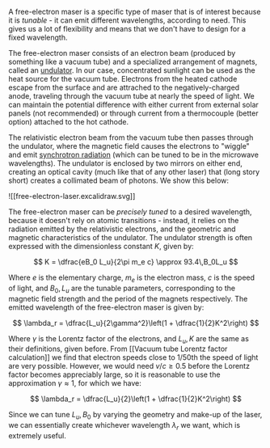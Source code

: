 A free-electron maser is a specific type of maser that is of interest because it is _tunable_ - it can emit different wavelengths, according to need. This gives us a lot of flexibility and means that we don't have to design for a fixed wavelength.

The free-electron maser consists of an electron beam (produced by something like a vacuum tube) and a specialized arrangement of magnets, called an [undulator](https://en.wikipedia.org/wiki/Undulator). In our case, concentrated sunlight can be used as the heat source for the vacuum tube. Electrons from the heated cathode escape from the surface and are attrached to the negatively-charged anode, traveling through the vacuum tube at nearly the speed of light. We can maintain the potential difference with either current from external solar panels (not recommended) or through current from a thermocouple (better option) attached to the hot cathode.

The relativistic electron beam from the vacuum tube then passes through the undulator, where the magnetic field causes the electrons to "wiggle" and emit [synchrotron radiation](https://en.wikipedia.org/wiki/Synchrotron_radiation) (which can be tuned to be in the microwave wavelengths). The undulator is enclosed by two mirrors on either end, creating an optical cavity (much like that of any other laser) that (long story short) creates a collimated beam of photons. We show this below:

![[free-electron-laser.excalidraw.svg]]

The free-electron maser can be _precisely tuned_ to a desired wavelength, because it doesn't rely on atomic transitions - instead, it relies on the radiation emitted by the relativistic electrons, and the geometric and magnetic characteristics of the undulator. The undulator strength is often expressed with the dimensionless constant $K$, given by:

$$
K = \dfrac{eB_0 L_u}{2\pi m_e c} \approx 93.4\,B_0L_u
$$

Where $e$ is the elementary charge, $m_e$ is the electron mass, $c$ is the speed of light, and $B_0, L_u$ are the tunable parameters, corresponding to the magnetic field strength and the period of the magnets respectively. The emitted wavelength of the free-electron maser is given by:

$$
\lambda_r = \dfrac{L_u}{2\gamma^2}\left(1 + \dfrac{1}{2}K^2\right)
$$

Where $\gamma$ is the Lorentz factor of the electrons, and $L_u, K$ are the same as their definitions, given before. From [[Vacuum tube Lorentz factor calculation]] we find that electron speeds close to 1/50th the speed of light are very possible. However, we would need $v/c \geq 0.5$ before the Lorentz factor becomes appreciably large, so it is reasonable to use the approximation $\gamma \approx 1$, for which we have:

$$
\lambda_r = \dfrac{L_u}{2}\left(1 + \dfrac{1}{2}K^2\right)
$$

Since we can tune $L_u, B_0$ by varying the geometry and make-up of the laser, we can essentially create whichever wavelength $\lambda_r$ we want, which is extremely useful.